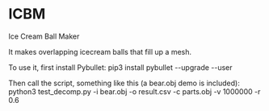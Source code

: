 # ICBM
Ice Cream Ball Maker

It makes overlapping icecream balls that fill up a mesh.

To use it, first install Pybullet:
pip3 install pybullet --upgrade --user

Then call the script, something like this (a bear.obj demo is included):
python3 test_decomp.py -i bear.obj -o result.csv -c parts.obj -v 1000000 -r 0.6


